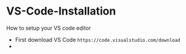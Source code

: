 # VS-Code-Installation
How to setup your VS code editor 

* First download VS Code `https://code.visualstudio.com/download`
* 
